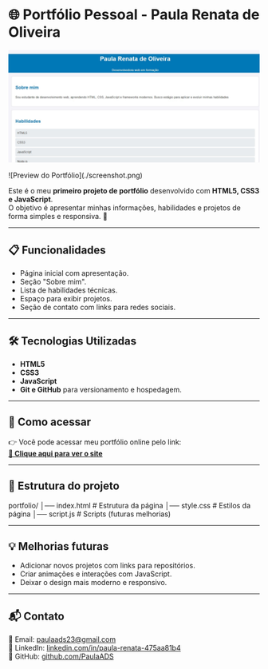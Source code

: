 # 🌐 Portfólio Pessoal - Paula Renata de Oliveira
<p align="center">
  <img src="./screenshot.png" alt="Preview do Portfólio" width="600">
</p>
![Preview do Portfólio](./screenshot.png)

Este é o meu **primeiro projeto de portfólio** desenvolvido com **HTML5, CSS3 e JavaScript**.  
O objetivo é apresentar minhas informações, habilidades e projetos de forma simples e responsiva. 🚀

---

## 📋 Funcionalidades

- Página inicial com apresentação.
- Seção "Sobre mim".
- Lista de habilidades técnicas.
- Espaço para exibir projetos.
- Seção de contato com links para redes sociais.

---

## 🛠️ Tecnologias Utilizadas

- **HTML5**
- **CSS3**
- **JavaScript**
- **Git e GitHub** para versionamento e hospedagem.

---

## 🚀 Como acessar

👉 Você pode acessar meu portfólio online pelo link:  
[**🔗 Clique aqui para ver o site**](https://paulaads.github.io/portfolio)  

---

## 📂 Estrutura do projeto

portfolio/
│── index.html # Estrutura da página
│── style.css # Estilos da página
│── script.js # Scripts (futuras melhorias)


---

## 💡 Melhorias futuras

- Adicionar novos projetos com links para repositórios.  
- Criar animações e interações com JavaScript.  
- Deixar o design mais moderno e responsivo.  

---

## 📬 Contato

📧 Email: [paulaads23@gmail.com](mailto:paulaads23@gmail.com)  
💼 LinkedIn: [linkedin.com/in/paula-renata-475aa81b4](https://linkedin.com/in/paula-renata-475aa81b4)  
🐙 GitHub: [github.com/PaulaADS](https://github.com/PaulaADS)  
